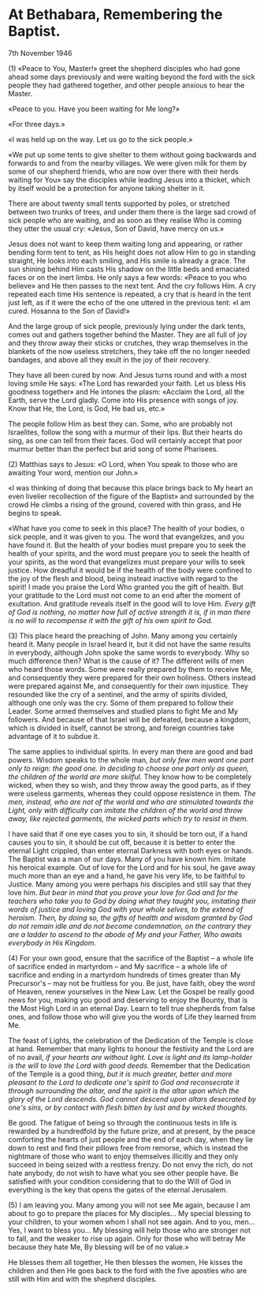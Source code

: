 # At Bethabara, Remembering the Baptist.

<div class="date">7th November 1946</div>

(1) «Peace to You, Master!» greet the shepherd disciples who had gone ahead some days previously and were waiting beyond the ford with the sick people they had gathered together, and other people anxious to hear the Master.

«Peace to you. Have you been waiting for Me long?»

«For three days.»

«I was held up on the way. Let us go to the sick people.»

«We put up some tents to give shelter to them without going backwards and forwards to and from the nearby villages. We were given milk for them by some of our shepherd friends, who are now over there with their herds waiting for You» say the disciples while leading Jesus into a thicket, which by itself would be a protection for anyone taking shelter in it.

There are about twenty small tents supported by poles, or stretched between two trunks of trees, and under them there is the large sad crowd of sick people who are waiting, and as soon as they realise Who is coming they utter the usual cry: «Jesus, Son of David, have mercy on us.»

Jesus does not want to keep them waiting long and appearing, or rather bending form tent to tent, as His height does not allow Him to go in standing straight, He looks into each smiling, and His smile is already a grace. The sun shining behind Him casts His shadow on the little beds and emaciated faces or on the inert limbs. He only says a few words: «Peace to you who believe» and He then passes to the next tent. And the cry follows Him. A cry repeated each time His sentence is repeated, a cry that is heard in the tent just left, as if it were the echo of the one uttered in the previous tent: «I am cured. Hosanna to the Son of David!»

And the large group of sick people, previously lying under the dark tents, comes out and gathers together behind the Master. They are all full of joy and they throw away their sticks or crutches, they wrap themselves in the blankets of the now useless stretchers, they take off the no longer needed bandages, and above all they exult in the joy of their recovery.

They have all been cured by now. And Jesus turns round and with a most loving smile He says: «The Lord has rewarded your faith. Let us bless His goodness together» and He intones the plasm: «Acclaim the Lord, all the Earth, serve the Lord gladly. Come into His presence with songs of joy. Know that He, the Lord, is God, He bad us, etc.»

The people follow Him as best they can. Some, who are probably not Israelites, follow the song with a murmur of their lips. But their hearts do sing, as one can tell from their faces. God will certainly accept that poor murmur better than the perfect but arid song of some Pharisees.

(2) Matthias says to Jesus: «O Lord, when You speak to those who are awaiting Your word, mention our John.»

«I was thinking of doing that because this place brings back to My heart an even livelier recollection of the figure of the Baptist» and surrounded by the crowd He climbs a rising of the ground, covered with thin grass, and He begins to speak.

«What have you come to seek in this place? The health of your bodies, o sick people, and it was given to you. The word that evangelizes, and you have found it. But the health of your bodies must prepare you to seek the health of your spirits, and the word must prepare you to seek the health of your spirits, as the word that evangelizes must prepare your wills to seek justice. How dreadful it would be if the health of the body were confined to the joy of the flesh and blood, being instead inactive with regard to the spirit! I made you praise the Lord Who granted you the gift of health. But your gratitude to the Lord must not come to an end after the moment of exultation. And gratitude reveals itself in the good will to love Him. *Every gift of God is nothing, no matter how full of active strength it is, if in man there is no will to recompense it with the gift of his own spirit to God.*

(3) This place heard the preaching of John. Many among you certainly heard it. Many people in Israel heard it, but it did not have the same results in everybody, although John spoke the same words to everybody. Why so much difference then? What is the cause of it? The different wills of men who heard those words. Some were really prepared by them to receive Me, and consequently they were prepared for their own holiness. Others instead were prepared against Me, and consequently for their own injustice. They resounded like the cry of a sentinel, and the army of spirits divided, although one only was the cry. Some of them prepared to follow their Leader. Some armed themselves and studied plans to fight Me and My followers. And because of that Israel will be defeated, because a kingdom, which is divided in itself, cannot be strong, and foreign countries take advantage of it to subdue it.

The same applies to individual spirits. In every man there are good and bad powers. Wisdom speaks to the whole man, *but only few men want one part only to reign: the good one. In deciding to choose one part only as queen, the children of the world are more skilful.* They know how to be completely wicked, when they so wish, and they throw away the good parts, as if they were useless garments, whereas they could oppose resistence in them. *The men, instead, who are not of the world and who are stimulated towards the Light, only with difficulty can imitate the children of the world and throw away, like rejected garments, the wicked parts which try to resist in them.*

I have said that if one eye cases you to sin, it should be torn out, if a hand causes you to sin, it should be cut off, because it is better to enter the eternal Light crippled, than enter eternal Darkness with both eyes or hands. The Baptist was a man of our days. Many of you have known him. Imitate his heroical example. Out of love for the Lord and for his soul, he gave away much more than an eye and a hand, he gave his very life, to be faithful to Justice. Many among you were perhaps his disciples and still say that they love him. *But bear in mind that you prove your love for God and for the teachers who take you to God by doing what they taught you, imitating their words of justice and loving God with your whole selves, to the extend of heroism. Then, by doing so, the gifts of health and wisdom granted by God do not remain idle and do not become condemnation, on the contrary they are a ladder to ascend to the abode of My and your Father, Who awaits everybody in His Kingdom.*

(4) For your own good, ensure that the sacrifice of the Baptist – a whole life of sacrifice ended in martyrdom – and My sacrifice – a whole life of sacrifice and ending in a martyrdom hundreds of times greater than My Precursor's – may not be fruitless for you. Be just, have faith, obey the word of Heaven, renew yourselves in the New Law. Let the Gospel be really good news for you, making you good and deserving to enjoy the Bounty, that is the Most High Lord in an eternal Day. Learn to tell true shepherds from false ones, and follow those who will give you the words of Life they learned from Me.

The feast of Lights, the celebration of the Dedication of the Temple is close at hand. Remember that many lights to honour the festivity and the Lord are of no avail, *if your hearts are without light. Love is light and its lamp-holder is the will to love the Lord with good deeds.* Remember that the Dedication of the Temple is a good thing, *but it is much greater, better and more pleasant to the Lord to dedicate one's spirit to God and reconsecrate it through surrounding the altar, and the spirit is the altar upon which the glory of the Lord descends. God cannot descend upon altars desecrated by one's sins, or by contact with flesh bitten by lust and by wicked thoughts.*

Be good. The fatigue of being so through the continuous tests in life is rewarded by a hundredfold by the future prize, and at present, by the peace comforting the hearts of just people and the end of each day, when they lie down to rest and find their pillows free from remorse, which is instead the nightmare of those who want to enjoy themselves illicitly and they only succeed in being seized with a restless frenzy. Do not envy the rich, do not hate anybody, do not wish to have what you see other people have. Be satisfied with your condition considering that to do the Will of God in everything is the key that opens the gates of the eternal Jerusalem.

(5) I am leaving you. Many among you will not see Me again, because I am about to go to prepare the places for My disciples... My special blessing to your children, to your women whom I shall not see again. And to you, men... Yes, I want to bless you... My blessing will help those who are stronger not to fall, and the weaker to rise up again. Only for those who will betray Me because they hate Me, By blessing will be of no value.»

He blesses them all together, He then blesses the women, He kisses the children and then He goes back to the ford with the five apostles who are still with Him and with the shepherd disciples.
